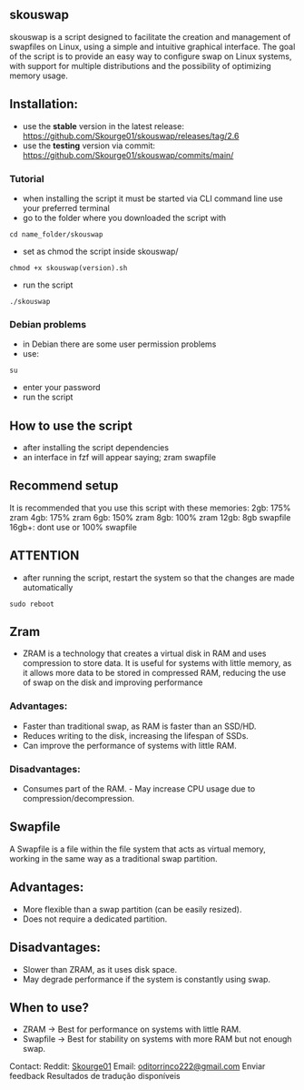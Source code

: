 ## skouswap

skouswap is a script designed to facilitate the creation and management of swapfiles on Linux, using a simple and intuitive graphical interface. The goal of the script is to provide an easy way to configure swap on Linux systems, with support for multiple distributions and the possibility of optimizing memory usage.

## Installation:
- use the **stable** version in the latest release: https://github.com/Skourge01/skouswap/releases/tag/2.6
- use the **testing** version via commit: https://github.com/Skourge01/skouswap/commits/main/

### Tutorial
- when installing the script it must be started via CLI command line use your preferred terminal
- go to the folder where you downloaded the script with
```
cd name_folder/skouswap
```
- set as chmod the script inside skouswap/
```
chmod +x skouswap(version).sh
```
- run the script
```
./skouswap
```
### Debian problems
- in Debian there are some user permission problems
- use:
```
su
```
- enter your password
- run the script
## How to use the script
- after installing the script dependencies
- an interface in fzf will appear saying;
zram
swapfile
## Recommend setup 
It is recommended that you use this script with these memories: 
2gb: 175% zram 
4gb: 175% zram 
6gb: 150% zram 
8gb: 100% zram 
12gb: 8gb swapfile 
16gb+: dont use or 100% swapfile 
## ATTENTION
- after running the script, restart the system so that the changes are made automatically
```
sudo reboot
```
## Zram
- ZRAM is a technology that creates a virtual disk in RAM and uses compression to store data. It is useful for systems with little memory, as it allows more data to be stored in compressed RAM, reducing the use of swap on the disk and improving performance
### Advantages:
- Faster than traditional swap, as RAM is faster than an SSD/HD.
- Reduces writing to the disk, increasing the lifespan of SSDs.
- Can improve the performance of systems with little RAM.

### Disadvantages:
- Consumes part of the RAM. - May increase CPU usage due to compression/decompression.
## Swapfile
A Swapfile is a file within the file system that acts as virtual memory, working in the same way as a traditional swap partition.

## Advantages:
- More flexible than a swap partition (can be easily resized).
- Does not require a dedicated partition.

## Disadvantages:
- Slower than ZRAM, as it uses disk space.
- May degrade performance if the system is constantly using swap.

## When to use?
- ZRAM → Best for performance on systems with little RAM.
- Swapfile → Best for stability on systems with more RAM but not enough swap.

Contact:
Reddit: [Skourge01](https://www.reddit.com/user/Skourge01/)
Email: oditorrinco222@gmail.com
Enviar feedback
Resultados de tradução disponíveis

